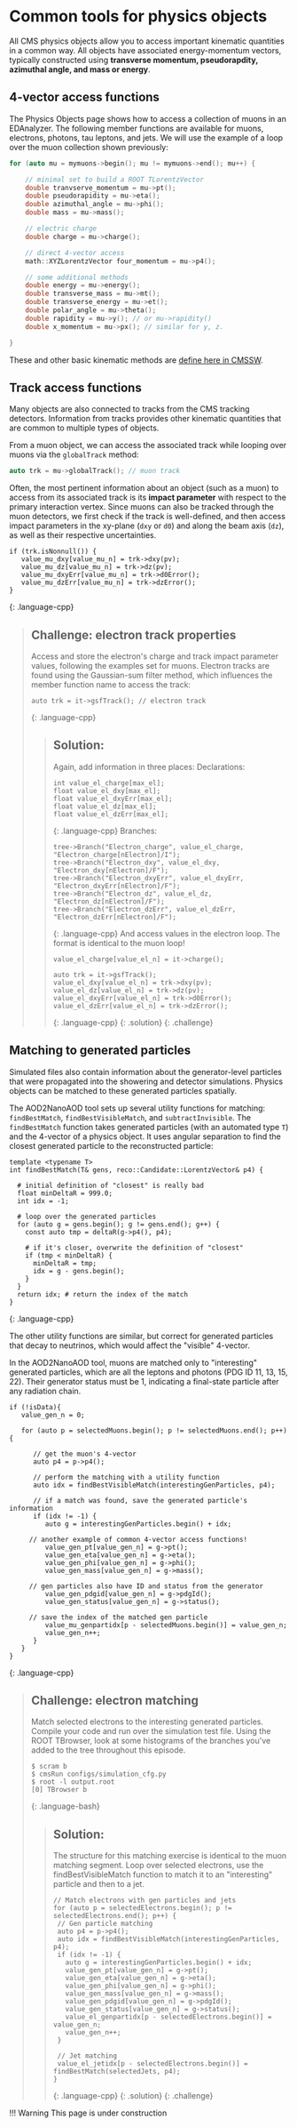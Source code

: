 #  Common tools for physics objects


All CMS physics objects allow you to access important kinematic quantities in a
common way. All objects have associated energy-momentum vectors, typically
constructed using **transverse momentum, pseudorapdity, azimuthal angle, and
mass or energy**.

## 4-vector access functions

The Physics Objects page shows how to access a collection of muons in an EDAnalyzer.
The following member functions are available for muons, electrons, photons, tau leptons, and jets.
We will use the example of a loop over the muon collection shown previously:

```cpp
for (auto mu = mymuons->begin(); mu != mymuons->end(); mu++) {

    // minimal set to build a ROOT TLorentzVector
    double tranvserve_momentum = mu->pt();
    double pseudorapidity = mu->eta();
    double azimuthal_angle = mu->phi();
    double mass = mu->mass();

    // electric charge
    double charge = mu->charge();

    // direct 4-vector access
    math::XYZLorentzVector four_momentum = mu->p4();

    // some additional methods
    double energy = mu->energy();
    double transverse_mass = mu->mt();
    double transverse_energy = mu->et();
    double polar_angle = mu->theta();
    double rapidity = mu->y(); // or mu->rapidity()
    double x_momentum = mu->px(); // similar for y, z.    

}
```

These and other basic kinematic methods are [define here in CMSSW](https://github.com/cms-sw/cmssw/blob/CMSSW_5_3_X/DataFormats/Candidate/interface/LeafCandidate.h).


## Track access functions

Many objects are also connected to tracks from the CMS tracking detectors. Information from
tracks provides other kinematic quantities that are common to multiple types of objects.

From a muon object, we can access the associated track while looping over muons via the `globalTrack` method:

```cpp
auto trk = mu->globalTrack(); // muon track
```

Often, the most pertinent information about an object (such as a muon) to access from its
associated track is its **impact parameter** with respect to the primary interaction vertex.
Since muons can also be tracked through the muon detectors, we first check if the track is
well-defined, and then access impact parameters in the xy-plane (`dxy` or `d0`) and along
the beam axis (`dz`), as well as their respective uncertainties. 

~~~
if (trk.isNonnull()) {
   value_mu_dxy[value_mu_n] = trk->dxy(pv);
   value_mu_dz[value_mu_n] = trk->dz(pv);
   value_mu_dxyErr[value_mu_n] = trk->d0Error();
   value_mu_dzErr[value_mu_n] = trk->dzError();
}
~~~
{: .language-cpp}

>## Challenge: electron track properties
>
> Access and store the electron's charge and track impact parameter values, following
> the examples set for muons. Electron tracks are found using the Gaussian-sum filter
> method, which influences the member function name to access the track:
>
> ~~~
> auto trk = it->gsfTrack(); // electron track
> ~~~
>{: .language-cpp}
>
>> ## Solution:
>> Again, add information in three places:
>> Declarations:
>>~~~
>>int value_el_charge[max_el];
>>float value_el_dxy[max_el];
>>float value_el_dxyErr[max_el];
>>float value_el_dz[max_el];
>>float value_el_dzErr[max_el];
>>~~~
>>{: .language-cpp}
>> Branches:
>>~~~
>>tree->Branch("Electron_charge", value_el_charge, "Electron_charge[nElectron]/I");
>>tree->Branch("Electron_dxy", value_el_dxy, "Electron_dxy[nElectron]/F");
>>tree->Branch("Electron_dxyErr", value_el_dxyErr, "Electron_dxyErr[nElectron]/F");
>>tree->Branch("Electron_dz", value_el_dz, "Electron_dz[nElectron]/F");
>>tree->Branch("Electron_dzErr", value_el_dzErr, "Electron_dzErr[nElectron]/F");
>>~~~
>>{: .language-cpp}
>> And access values in the electron loop. The format is identical to the muon loop!
>>~~~
>>value_el_charge[value_el_n] = it->charge();
>>
>>auto trk = it->gsfTrack();
>>value_el_dxy[value_el_n] = trk->dxy(pv);
>>value_el_dz[value_el_n] = trk->dz(pv);
>>value_el_dxyErr[value_el_n] = trk->d0Error();
>>value_el_dzErr[value_el_n] = trk->dzError();
>>~~~
>>{: .language-cpp}
>{: .solution} 
{: .challenge}

## Matching to generated particles

Simulated files also contain information about the generator-level particles that
were propagated into the showering and detector simulations. Physics objects can
be matched to these generated particles spatially.

The AOD2NanoAOD tool sets up several utility functions for matching: `findBestMatch`,
`findBestVisibleMatch`, and `subtractInvisible`. The `findBestMatch` function takes
generated particles (with an automated type `T`) and the 4-vector of a physics
object. It uses angular separation to find the closest generated particle to the
reconstructed particle:

~~~
template <typename T>
int findBestMatch(T& gens, reco::Candidate::LorentzVector& p4) {

  # initial definition of "closest" is really bad
  float minDeltaR = 999.0;
  int idx = -1;

  # loop over the generated particles
  for (auto g = gens.begin(); g != gens.end(); g++) {
    const auto tmp = deltaR(g->p4(), p4);

    # if it's closer, overwrite the definition of "closest"
    if (tmp < minDeltaR) {
      minDeltaR = tmp;
      idx = g - gens.begin();
    }
  }
  return idx; # return the index of the match
}
~~~
{: .language-cpp}

The other utility functions are similar, but correct for generated particles that
decay to neutrinos, which would affect the "visible" 4-vector. 

In the AOD2NanoAOD tool, muons are matched only to "interesting" generated particles, which
are all the leptons and photons (PDG ID 11, 13, 15, 22). Their generator status must be 1,
indicating a final-state particle after any radiation chain.

~~~
if (!isData){
   value_gen_n = 0;
   
   for (auto p = selectedMuons.begin(); p != selectedMuons.end(); p++) {

      // get the muon's 4-vector
      auto p4 = p->p4();

      // perform the matching with a utility function
      auto idx = findBestVisibleMatch(interestingGenParticles, p4);

      // if a match was found, save the generated particle's information
      if (idx != -1) {
      	 auto g = interestingGenParticles.begin() + idx;

	 // another example of common 4-vector access functions!
         value_gen_pt[value_gen_n] = g->pt();
         value_gen_eta[value_gen_n] = g->eta();
         value_gen_phi[value_gen_n] = g->phi();
         value_gen_mass[value_gen_n] = g->mass();

	 // gen particles also have ID and status from the generator
         value_gen_pdgid[value_gen_n] = g->pdgId();
         value_gen_status[value_gen_n] = g->status();

	 // save the index of the matched gen particle
         value_mu_genpartidx[p - selectedMuons.begin()] = value_gen_n;
         value_gen_n++;
      }
   }
}
~~~
{: .language-cpp}

>## Challenge: electron matching
>
>Match selected electrons to the interesting generated particles.
>Compile your code and run over the simulation test file. Using the 
>ROOT TBrowser, look at some histograms of the branches you've added to the tree throughout this
>episode.
>
> ~~~
> $ scram b
> $ cmsRun configs/simulation_cfg.py
> $ root -l output.root
> [0] TBrowser b
> ~~~
>{: .language-bash}
>
>> ## Solution:
>>The structure for this matching exercise is identical to the muon matching segment. Loop over selected electrons,
>> use the findBestVisibleMatch function to match it to an "interesting" particle and then to a jet.
>>~~~
>>// Match electrons with gen particles and jets
>>for (auto p = selectedElectrons.begin(); p != selectedElectrons.end(); p++) {
>>  // Gen particle matching
>>  auto p4 = p->p4();
>>  auto idx = findBestVisibleMatch(interestingGenParticles, p4);
>>  if (idx != -1) {
>>    auto g = interestingGenParticles.begin() + idx;
>>    value_gen_pt[value_gen_n] = g->pt();
>>    value_gen_eta[value_gen_n] = g->eta();
>>    value_gen_phi[value_gen_n] = g->phi();
>>    value_gen_mass[value_gen_n] = g->mass();
>>    value_gen_pdgid[value_gen_n] = g->pdgId();
>>    value_gen_status[value_gen_n] = g->status();
>>    value_el_genpartidx[p - selectedElectrons.begin()] = value_gen_n;
>>    value_gen_n++;
>>  }
>>
>>  // Jet matching
>>  value_el_jetidx[p - selectedElectrons.begin()] = findBestMatch(selectedJets, p4);
>>}
>>~~~
>>{: .language-cpp}
>{: .solution} 
{: .challenge}


!!! Warning
    This page is under construction
